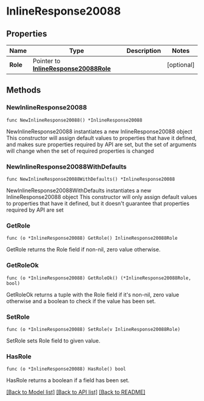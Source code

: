 # InlineResponse20088

## Properties

Name | Type | Description | Notes
------------ | ------------- | ------------- | -------------
**Role** | Pointer to [**InlineResponse20088Role**](InlineResponse20088Role.md) |  | [optional] 

## Methods

### NewInlineResponse20088

`func NewInlineResponse20088() *InlineResponse20088`

NewInlineResponse20088 instantiates a new InlineResponse20088 object
This constructor will assign default values to properties that have it defined,
and makes sure properties required by API are set, but the set of arguments
will change when the set of required properties is changed

### NewInlineResponse20088WithDefaults

`func NewInlineResponse20088WithDefaults() *InlineResponse20088`

NewInlineResponse20088WithDefaults instantiates a new InlineResponse20088 object
This constructor will only assign default values to properties that have it defined,
but it doesn't guarantee that properties required by API are set

### GetRole

`func (o *InlineResponse20088) GetRole() InlineResponse20088Role`

GetRole returns the Role field if non-nil, zero value otherwise.

### GetRoleOk

`func (o *InlineResponse20088) GetRoleOk() (*InlineResponse20088Role, bool)`

GetRoleOk returns a tuple with the Role field if it's non-nil, zero value otherwise
and a boolean to check if the value has been set.

### SetRole

`func (o *InlineResponse20088) SetRole(v InlineResponse20088Role)`

SetRole sets Role field to given value.

### HasRole

`func (o *InlineResponse20088) HasRole() bool`

HasRole returns a boolean if a field has been set.


[[Back to Model list]](../README.md#documentation-for-models) [[Back to API list]](../README.md#documentation-for-api-endpoints) [[Back to README]](../README.md)


